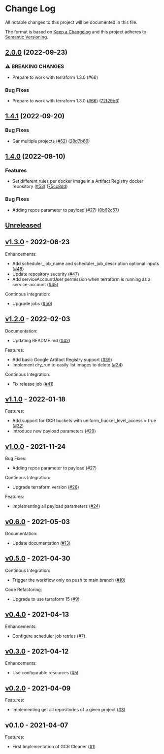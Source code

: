 # Change Log

All notable changes to this project will be documented in this file.

The format is based on [Keep a Changelog](http://keepachangelog.com/) and this
project adheres to [Semantic Versioning](http://semver.org/).

<a name="unreleased"></a>
## [2.0.0](https://github.com/mirakl/terraform-google-gcr-cleaner/compare/v1.4.1...v2.0.0) (2022-09-23)


### ⚠ BREAKING CHANGES

* Prepare to work with terraform 1.3.0 (#66)

### Bug Fixes

* Prepare to work with terraform 1.3.0 ([#66](https://github.com/mirakl/terraform-google-gcr-cleaner/issues/66)) ([72f29b6](https://github.com/mirakl/terraform-google-gcr-cleaner/commit/72f29b67323b8510f7f39afd8803d6f50451e3f5))

## [1.4.1](https://github.com/mirakl/terraform-google-gcr-cleaner/compare/v1.4.0...v1.4.1) (2022-09-20)


### Bug Fixes

* Gar multiple projects ([#62](https://github.com/mirakl/terraform-google-gcr-cleaner/issues/62)) ([28d7b66](https://github.com/mirakl/terraform-google-gcr-cleaner/commit/28d7b665fce130b159c2f01b46228a76de43aaa5))

## [1.4.0](https://github.com/mirakl/terraform-google-gcr-cleaner/compare/v1.3.0...v1.4.0) (2022-08-10)


### Features

* Set different rules per docker image in a Artifact Registry docker repository ([#53](https://github.com/mirakl/terraform-google-gcr-cleaner/issues/53)) ([75cc8dd](https://github.com/mirakl/terraform-google-gcr-cleaner/commit/75cc8dd9c59f272ac4f37e50c61a6423aaed14fc))


### Bug Fixes

* Adding repos parameter to payload ([#27](https://github.com/mirakl/terraform-google-gcr-cleaner/issues/27)) ([0b62c57](https://github.com/mirakl/terraform-google-gcr-cleaner/commit/0b62c57161feec5fee91b0d38b75fd47fb9873f7))

## [Unreleased]



<a name="v1.3.0"></a>
## [v1.3.0] - 2022-06-23
Enhancements:
- Add scheduler_job_name and scheduler_job_description optional inputs ([#48](https://github.com/mirakl/terraform-gcr-cleaner/issues/48))
- Update repository security ([#47](https://github.com/mirakl/terraform-gcr-cleaner/issues/47))
- Add serviceAccountUser permission when terraform is running as a service-account ([#45](https://github.com/mirakl/terraform-gcr-cleaner/issues/45))

Continous Integration:
- Upgrade jobs ([#50](https://github.com/mirakl/terraform-gcr-cleaner/issues/50))


<a name="v1.2.0"></a>
## [v1.2.0] - 2022-02-03
Documentation:
- Updating README.md ([#42](https://github.com/mirakl/terraform-gcr-cleaner/issues/42))

Features:
- Add basic Google Artifact Registry support ([#39](https://github.com/mirakl/terraform-gcr-cleaner/issues/39))
- Implement dry_run to easily list images to delete ([#34](https://github.com/mirakl/terraform-gcr-cleaner/issues/34))

Continous Integration:
- Fix release job ([#41](https://github.com/mirakl/terraform-gcr-cleaner/issues/41))


<a name="v1.1.0"></a>
## [v1.1.0] - 2022-01-18
Features:
- Add support for GCR buckets with uniform_bucket_level_access = true ([#32](https://github.com/mirakl/terraform-gcr-cleaner/issues/32))
- Introduce new payload parameters ([#29](https://github.com/mirakl/terraform-gcr-cleaner/issues/29))


<a name="v1.0.0"></a>
## [v1.0.0] - 2021-11-24
Bug Fixes:
- Adding repos parameter to payload ([#27](https://github.com/mirakl/terraform-gcr-cleaner/issues/27))

Continous Integration:
- Upgrade terraform version ([#26](https://github.com/mirakl/terraform-gcr-cleaner/issues/26))

Features:
- Implementing all payload parameters ([#24](https://github.com/mirakl/terraform-gcr-cleaner/issues/24))


<a name="v0.6.0"></a>
## [v0.6.0] - 2021-05-03
Documentation:
- Update documentation ([#13](https://github.com/mirakl/terraform-gcr-cleaner/issues/13))


<a name="v0.5.0"></a>
## [v0.5.0] - 2021-04-30
Continous Integration:
- Trigger the workflow only on push to main branch ([#10](https://github.com/mirakl/terraform-gcr-cleaner/issues/10))

Code Refactoring:
- Upgrade to use terraform 15 ([#9](https://github.com/mirakl/terraform-gcr-cleaner/issues/9))


<a name="v0.4.0"></a>
## [v0.4.0] - 2021-04-13
Enhancements:
- Configure scheduler job retries ([#7](https://github.com/mirakl/terraform-gcr-cleaner/issues/7))


<a name="v0.3.0"></a>
## [v0.3.0] - 2021-04-12
Enhancements:
- Use configurable resources ([#5](https://github.com/mirakl/terraform-gcr-cleaner/issues/5))


<a name="v0.2.0"></a>
## [v0.2.0] - 2021-04-09
Features:
- Implementing get all repositories of a given project ([#3](https://github.com/mirakl/terraform-gcr-cleaner/issues/3))


<a name="v0.1.0"></a>
## v0.1.0 - 2021-04-07
Features:
- First Implementation of GCR Cleaner ([#1](https://github.com/mirakl/terraform-gcr-cleaner/issues/1))


[Unreleased]: https://github.com/mirakl/terraform-gcr-cleaner/compare/v1.3.0...HEAD
[v1.3.0]: https://github.com/mirakl/terraform-gcr-cleaner/compare/v1.2.0...v1.3.0
[v1.2.0]: https://github.com/mirakl/terraform-gcr-cleaner/compare/v1.1.0...v1.2.0
[v1.1.0]: https://github.com/mirakl/terraform-gcr-cleaner/compare/v1.0.0...v1.1.0
[v1.0.0]: https://github.com/mirakl/terraform-gcr-cleaner/compare/v0.6.0...v1.0.0
[v0.6.0]: https://github.com/mirakl/terraform-gcr-cleaner/compare/v0.5.0...v0.6.0
[v0.5.0]: https://github.com/mirakl/terraform-gcr-cleaner/compare/v0.4.0...v0.5.0
[v0.4.0]: https://github.com/mirakl/terraform-gcr-cleaner/compare/v0.3.0...v0.4.0
[v0.3.0]: https://github.com/mirakl/terraform-gcr-cleaner/compare/v0.2.0...v0.3.0
[v0.2.0]: https://github.com/mirakl/terraform-gcr-cleaner/compare/v0.1.0...v0.2.0
